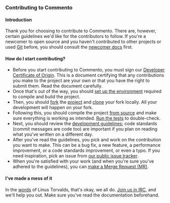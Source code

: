 ### Contributing to Commento

#### Introduction

Thank you for choosing to contribute to Commento. There are, however, certain guidelines we'd like for the contributors to follow. If you're a newcomer to open source and you haven't contributed to other projects or used [Git](https://docs.gitlab.com/ee/gitlab-basics/command-line-commands.html) before, you should consult the [newcomer docs](newcomers.md) first.

#### How do I start contributing?

 - Before you start contributing to Commento, you must sign our [Developer Certificate of Origin](https://dco.commento.io). This is a document certifying that any contributions you make to the project are your own or that you have the right to submit them. Read the document carefully.
 - Once that's out of the way, you should [set up the environment](dev-env.md) required to compile and build the project.
 - Then, you should [fork](https://docs.gitlab.com/ee/gitlab-basics/fork-project.html) the [project](https://gitlab.com/commento/commento-ce) and [clone](https://docs.gitlab.com/ee/gitlab-basics/command-line-commands.html#clone-your-project) your fork locally. All your development will happen on your fork.
 - Following this, you should compile the project [from source](installation-source.md) and make sure everything is working as intended. [Run the tests](running-tests.md) to double-check.
 - Next, you should review the [development guidelines](development-guidelines.md); code standards (commit messages are code too) are important if you plan on reading what you've written on a different day.
 - After you've read the guidelines, you pick and work on the contribution you want to make. This can be a bug fix, a new feature, a performance improvement, or a code standards improvement, or even a typo. If you need inspiration, pick an issue from [our public issue tracker](https://gitlab.com/commento/commento-ce/issues).
 - When you're satisfied with your work (and when you're sure you've adhered to the guidelines), you can [make a Merge Request (MR)](https://docs.gitlab.com/ee/gitlab-basics/add-merge-request.html).

#### I've made a mess of it

In the [words](https://www.kernel.org/doc/html/v4.10/process/coding-style.html#you-ve-made-a-mess-of-it) of Linus Torvalds, that's okay, we all do. [Join us in IRC](https://irc.commento.io), and we'll help you out. Make sure you've read the documentation beforehand.
